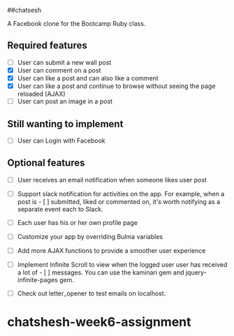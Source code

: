 ##chatsesh

A Facebook clone for the Bootcamp Ruby class.


## Required features

- [ ] User can submit a new wall post
- [x] User can comment on a post
- [x] User can like a post and can also like a comment
- [x] User can like a post and continue to browse without seeing the page reloaded (AJAX)
- [ ] User can post an image in a post

## Still wanting to implement

- [ ] User can Login with Facebook

## Optional features

- [ ] User receives an email notification when someone likes user post
- [ ] Support slack notification for activities on the app. For example, when a post is - [ ] submitted, liked or commented on, it's worth notifying as a separate event each to       Slack.
- [ ] Each user has his or her own profile page
- [ ] Customize your app by overriding Bulma variables
- [ ] Add more AJAX functions to provide a smoother user experience
- [ ] Implement Infinite Scroll to view when the logged user user has received a lot of - [ ] messages. You can use the kaminari gem and jquery-infinite-pages gem.
- [ ] Check out letter_opener to test emails on localhost.


# chatshesh-week6-assignment